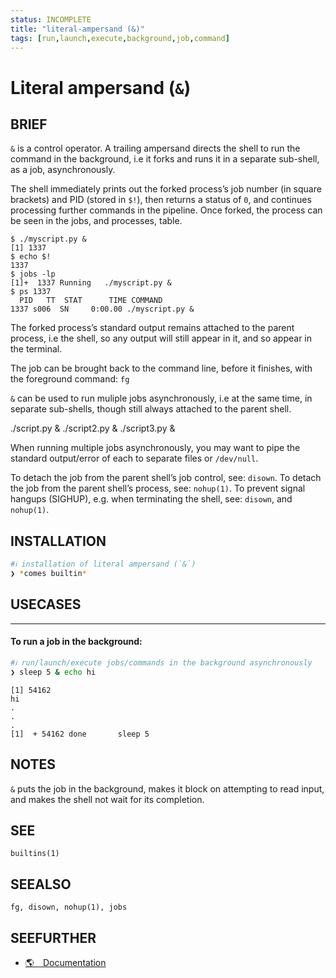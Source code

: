 ```yaml
---
status: INCOMPLETE
title: "literal-ampersand (&)"
tags: [run,launch,execute,background,job,command]
---
```


# Literal ampersand (`&`)

## BRIEF

`&` is a control operator. A trailing ampersand directs the shell to run the command in the background, i.e it forks and runs it in a separate sub-shell, as a job, asynchronously.

The shell immediately prints out the forked process’s job number (in square brackets) and PID (stored in `$!`), then returns a status of `0`, and continues processing further commands in the pipeline. Once forked, the process can be seen in the jobs, and processes, table.

    $ ./myscript.py &
    [1] 1337
    $ echo $!
    1337
    $ jobs -lp
    [1]+  1337 Running   ./myscript.py &
    $ ps 1337
      PID   TT  STAT      TIME COMMAND
    1337 s006  SN     0:00.00 ./myscript.py &

The forked process’s standard output remains attached to the parent process, i.e the shell, so any output will still appear in it, and so appear in the terminal.

The job can be brought back to the command line, before it finishes, with the foreground command: `fg`

`&` can be used to run muliple jobs asynchronously, i.e at the same time, in separate sub-shells, though still always attached to the parent shell.

./script.py & ./script2.py & ./script3.py &

When running multiple jobs asynchronously, you may want to pipe the standard output/error of each to separate files or `/dev/null`.

To detach the job from the parent shell’s job control, see: `disown`.
To detach the job from the parent shell’s process, see: `nohup(1)`.
To prevent signal hangups (SIGHUP), e.g. when terminating the shell, see: `disown`, and `nohup(1)`.

## INSTALLATION


```bash
#ℹ︎ installation of literal ampersand (`&`)
❯ *comes builtin*
```


## USECASES

----
#### To run a job in the background:


```bash
#ℹ︎ run/launch/execute jobs/commands in the background asynchronously
❯ sleep 5 & echo hi
```

    [1] 54162
    hi
    .
    .
    .
    [1]  + 54162 done       sleep 5


## NOTES

`&` puts the job in the background, makes it block on attempting to read input, and makes the shell not wait for its completion.

## SEE

    builtins(1)

## SEEALSO

    fg, disown, nohup(1), jobs

## SEEFURTHER

- [🌎 Documentation](https://www.gnu.org/software/bash/manual/bash.html#Pipelines)

